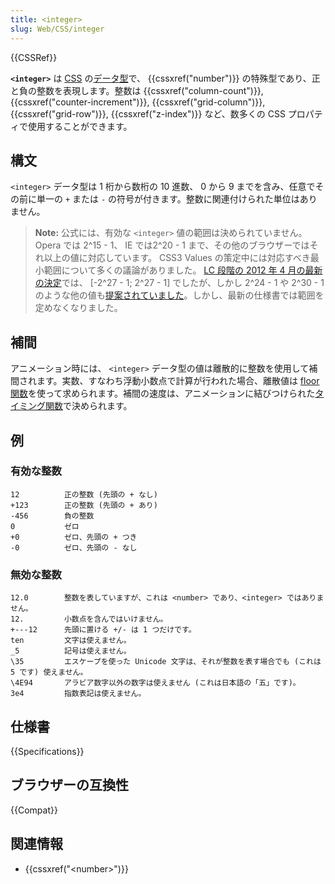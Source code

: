 ```yaml
---
title: <integer>
slug: Web/CSS/integer
---
```

{{CSSRef}}

**`<integer>`** は [CSS](/ja/docs/Web/CSS) の[データ型](/ja/docs/Web/CSS/CSS_Types)で、 {{cssxref("number")}} の特殊型であり、正と負の整数を表現します。整数は {{cssxref("column-count")}}, {{cssxref("counter-increment")}}, {{cssxref("grid-column")}}, {{cssxref("grid-row")}}, {{cssxref("z-index")}} など、数多くの CSS プロパティで使用することができます。

## 構文

`<integer>` データ型は 1 桁から数桁の 10 進数、 0 から 9 までを含み、任意でその前に単一の `+` または `-` の符号が付きます。整数に関連付けられた単位はありません。

> **Note:** 公式には、有効な `<integer>` 値の範囲は決められていません。 Opera では 2^15 - 1、 IE では2^20 - 1 まで、その他のブラウザーではそれ以上の値に対応しています。 CSS3 Values の策定中には対応すべき最小範囲について多くの議論がありました。 [LC 段階の 2012 年 4 月の最新の決定](https://lists.w3.org/Archives/Public/www-style/2012Apr/0633.html)では、 [-2^27 - 1; 2^27 - 1] でしたが、しかし 2^24 - 1 や 2^30 - 1 のような他の値も[提案されていました](https://lists.w3.org/Archives/Public/www-style/2012Apr/0530.html)。しかし、最新の仕様書では範囲を定めなくなりました。

## 補間

アニメーション時には、 `<integer>` データ型の値は離散的に整数を使用して補間されます。実数、すなわち浮動小数点で計算が行われた場合、離散値は [floor 関数](https://ja.wikipedia.org/wiki/%E5%BA%8A%E9%96%A2%E6%95%B0%E3%81%A8%E5%A4%A9%E4%BA%95%E9%96%A2%E6%95%B0)を使って求められます。補間の速度は、アニメーションに結びつけられた[タイミング関数](/ja/docs/Web/CSS/easing-function)で決められます。

## 例

### 有効な整数

```
12          正の整数 (先頭の + なし)
+123        正の整数 (先頭の + あり)
-456        負の整数
0           ゼロ
+0          ゼロ、先頭の + つき
-0          ゼロ、先頭の - なし
```

### 無効な整数

```plain example-bad
12.0        整数を表していますが、これは <number> であり、<integer> ではありません。
12.         小数点を含んではいけません。
+---12      先頭に置ける +/- は 1 つだけです。
ten         文字は使えません。
_5          記号は使えません。
\35         エスケープを使った Unicode 文字は、それが整数を表す場合でも (これは 5 です) 使えません。
\4E94       アラビア数字以外の数字は使えません (これは日本語の「五」です)。
3e4         指数表記は使えません。
```

## 仕様書

{{Specifications}}

## ブラウザーの互換性

{{Compat}}

## 関連情報

- {{cssxref("&lt;number&gt;")}}
